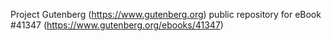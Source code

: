Project Gutenberg (https://www.gutenberg.org) public repository for eBook #41347 (https://www.gutenberg.org/ebooks/41347)
